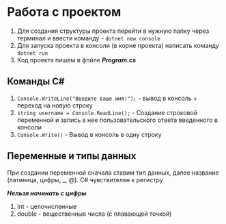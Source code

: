# Работа с проектом
1. Для создания структуры проекта перейти в нужную папку через терминал и ввести команду - `dotnet new console`
2. Для запуска проекта в консоли (в корне проекта) написать команду `dotnet run`
3. Код проекта пишем в фпйле ***Program.cs***

## Команды C#
1. `Console.WriteLine("Введите ваше имя:");` - вывод в консоль + переход на новую строку
2. `string username = Console.ReadLine();` - Создание строковой переменной и запись в нее пользовательского ответа введенного в консоли
3. `Console.Write()` - Вывод в консоль в одну строку

## Переменные и типы данных
При создании переменной сначала ставим тип данных, далее название (латиница, цифры, _, @).
C# чувствителен к регистру

***Нельзя начинать с цифры***
1. int - целочисленные
2. double - вещественные числа (с плавающей точкой)



